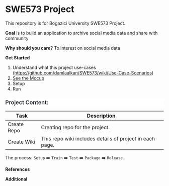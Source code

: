 # SWE573 Project

This repository is for Bogazici University SWE573 Project.

__Goal__ is to build an application to archive social media data and share with community

__Why should you care?__ To interest on social media data 


__Get Started__
1. Understand what this project use-cases (https://github.com/damlaalkan/SWE573/wiki/Use-Case-Scenarios) 
2. [See the Mocup]([setup/Setup.md](https://github.com/damlaalkan/SWE573/wiki/Mockup))
3. Setup
4. Run 


<html>
<body>
<!--StartFragment--><h3 style="box-sizing: border-box; margin-top: 24px; margin-bottom: 16px; font-size: 1.25em; font-weight: 600; line-height: 1.25; color: rgb(36, 41, 47); font-family: -apple-system, BlinkMacSystemFont, &quot;Segoe UI&quot;, Helvetica, Arial, sans-serif, &quot;Apple Color Emoji&quot;, &quot;Segoe UI Emoji&quot;; font-style: normal; font-variant-ligatures: normal; font-variant-caps: normal; letter-spacing: normal; orphans: 2; text-align: start; text-indent: 0px; text-transform: none; white-space: normal; widows: 2; word-spacing: 0px; -webkit-text-stroke-width: 0px; background-color: rgb(255, 255, 255); text-decoration-thickness: initial; text-decoration-style: initial; text-decoration-color: initial;">Project Content:</h3>

Task | Description
-- | --
Create Repo | Creating repo for the project.
Create Wiki | This repo wiki includes details of project in each page.







The process: `Setup` :arrow_right: `Train` :arrow_right: `Test` :arrow_right: `Package` :arrow_right: `Release`.


__References__


__Additional__



